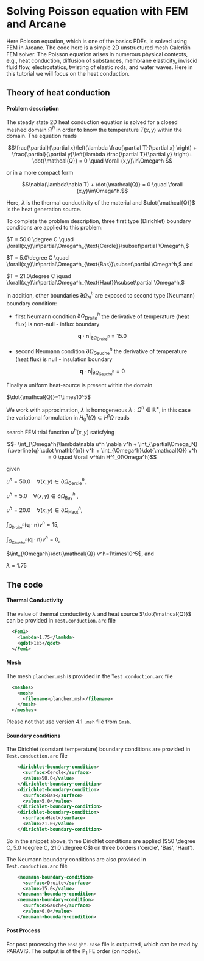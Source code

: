 # Solving Poisson equation with FEM and Arcane #

Here Poisson equation, which is one of the basics PDEs, is solved using FEM in Arcane. The code here is a simple 2D unstructured mesh Galerkin FEM solver. The Poisson equation arises in numerous physical contexts, e.g., heat conduction, diffusion of substances, membrane elasticity,  inviscid fluid flow, electrostatics, twisting of elastic rods, and water waves. Here in this tutorial we will focus on the heat conduction.

## Theory of heat conduction ##

#### Problem description ####

The steady state 2D heat conduction equation is solved for a closed meshed domain $\Omega^h$ in order to know the temperature $T(x,y)$ within the domain. The equation reads

$$\frac{\partial}{\partial x}\left(\lambda \frac{\partial T}{\partial x} \right) + \frac{\partial}{\partial y}\left(\lambda \frac{\partial T}{\partial y} \right)+ \dot{\mathcal{Q}} = 0  \quad \forall (x,y)\in\Omega^h $$

or in a more compact form

$$\nabla(\lambda\nabla T) + \dot{\mathcal{Q}} = 0 \quad \forall (x,y)\in\Omega^h.$$

Here, $\lambda$ is the thermal conductivity of the material and $\dot{\mathcal{Q}}$ is the heat generation source.



To complete the problem description,  three first type (Dirichlet) boundary conditions are applied to this problem:

$T = 50.0 \degree C \quad \forall(x,y)\in\partial\Omega^h_{\text{Cercle}}\subset\partial \Omega^h,$

$T = 5.0\degree C \quad \forall(x,y)\in\partial\Omega^h_{\text{Bas}}\subset\partial \Omega^h,$ and

$T  = 21.0\degree C  \quad \forall(x,y)\in\partial\Omega^h_{\text{Haut}}\subset\partial \Omega^h,$

in addition, other boundaries $\partial\Omega^h_N$ are exposed to  second type (Neumann) boundary condition:

- first Neumann condition $\partial\Omega^h_{\text{Droite}}$ the derivative of temperature (heat flux) is non-null - influx boundary

$$\mathbf{q}\cdot\mathbf{n}|_{\partial \Omega^h_{\text{Droite}}} = 15.0$$

- second Neumann condition $\partial\Omega^h_{\text{Gauche}}$ the derivative of temperature (heat flux) is null - insulation boundary

$$\mathbf{q}\cdot\mathbf{n}|_{\partial \Omega^h_{\text{Gauche}}} = 0$$

Finally a uniform heat-source is present within the domain

$\dot{\mathcal{Q}}=1\times10^5$





We work with approximation, $\lambda$ is homogeneous $\lambda : \Omega^h \in \mathbb{R}^{+}$, in this case  the variational formulation in $H^1_{0}(\Omega) \subset H^1{\Omega}$  reads

search FEM trial function $u^h(x,y)$ satisfying

$$- \int_{\Omega^h}\lambda\nabla u^h \nabla  v^h + \int_{\partial\Omega_N} (\overline{q} \cdot \mathbf{n}) v^h + \int_{\Omega^h}\dot{\mathcal{Q}} v^h = 0 \quad \forall v^h\in H^1_0(\Omega^h)$$

given

$u^h=50.0 \quad \forall (x,y)\in\partial\Omega^h_{\text{Cercle}}$,

$u^h=5.0 \quad \forall (x,y)\in\partial\Omega^h_{\text{Bas}}$ ,

$u^h=20.0 \quad \forall (x,y)\in\partial\Omega^h_{\text{Haut}}$,

$\int_{\Omega^h_{\text{Droite}}}(\mathbf{q} \cdot \mathbf{n}) v^h=15$,

$\int_{\Omega^h_{\text{Gauche}}}(\mathbf{q} \cdot \mathbf{n}) v^h=0$,

$\int_{\Omega^h}\dot{\mathcal{Q}} v^h=1\times10^5$, and

$\lambda=1.75$



## The code ##

#### Thermal Conductivity ###

The value of thermal conductivity $\lambda$  and heat source $\dot{\mathcal{Q}}$ can be provided in  `Test.conduction.arc` file

```xml
  <Fem1>
    <lambda>1.75</lambda>
    <qdot>1e5</qdot>
  </Fem1>
```

#### Mesh ####

The mesh `plancher.msh` is provided in the `Test.conduction.arc` file

```xml
  <meshes>
    <mesh>
      <filename>plancher.msh</filename>
    </mesh>
  </meshes>
```

Please not that use version 4.1 `.msh` file from `Gmsh`.

#### Boundary conditions ####

The Dirichlet (constant temperature) boundary conditions  are provided in `Test.conduction.arc` file

```xml
    <dirichlet-boundary-condition>
      <surface>Cercle</surface>
      <value>50.0</value>
    </dirichlet-boundary-condition>
    <dirichlet-boundary-condition>
      <surface>Bas</surface>
      <value>5.0</value>
    </dirichlet-boundary-condition>
    <dirichlet-boundary-condition>
      <surface>Haut</surface>
      <value>21.0</value>
    </dirichlet-boundary-condition>
```

So in the snippet above, three Dirichlet conditions are applied ($50 \degree C, 5.0 \degree C, 21.0 \degree C$)  on three borders ('cercle', 'Bas', 'Haut').

The Neumann  boundary conditions  are also provided in `Test.conduction.arc` file

```xml
    <neumann-boundary-condition>
      <surface>Droite</surface>
      <value>15.0</value>
    </neumann-boundary-condition>
    <neumann-boundary-condition>
      <surface>Gauche</surface>
      <value>0.0</value>
    </neumann-boundary-condition>
```



#### Post Process ####

For post processing the `ensight.case` file is outputted, which can be read by PARAVIS. The output is of the $\mathbb{P}_1$ FE order (on nodes).
